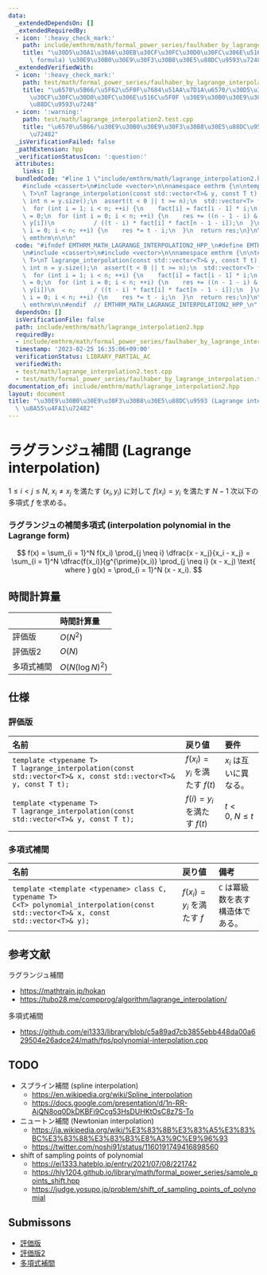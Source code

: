 ```yaml
---
data:
  _extendedDependsOn: []
  _extendedRequiredBy:
  - icon: ':heavy_check_mark:'
    path: include/emthrm/math/formal_power_series/faulhaber_by_lagrange_interpolation.hpp
    title: "\u30D5\u30A1\u30A6\u30EB\u30CF\u30FC\u30D0\u30FC\u306E\u516C\u5F0F (Faulhaber's\
      \ formula) \u30E9\u30B0\u30E9\u30F3\u30B8\u30E5\u88DC\u9593\u7248"
  _extendedVerifiedWith:
  - icon: ':heavy_check_mark:'
    path: test/math/formal_power_series/faulhaber_by_lagrange_interpolation.test.cpp
    title: "\u6570\u5B66/\u5F62\u5F0F\u7684\u51AA\u7D1A\u6570/\u30D5\u30A1\u30A6\u30EB\
      \u30CF\u30FC\u30D0\u30FC\u306E\u516C\u5F0F \u30E9\u30B0\u30E9\u30F3\u30B8\u30E5\
      \u88DC\u9593\u7248"
  - icon: ':warning:'
    path: test/math/lagrange_interpolation2.test.cpp
    title: "\u6570\u5B66/\u30E9\u30B0\u30E9\u30F3\u30B8\u30E5\u88DC\u9593 \u8A55\u4FA1\
      \u72482"
  _isVerificationFailed: false
  _pathExtension: hpp
  _verificationStatusIcon: ':question:'
  attributes:
    links: []
  bundledCode: "#line 1 \"include/emthrm/math/lagrange_interpolation2.hpp\"\n\n\n\n\
    #include <cassert>\n#include <vector>\n\nnamespace emthrm {\n\ntemplate <typename\
    \ T>\nT lagrange_interpolation(const std::vector<T>& y, const T t) {\n  const\
    \ int n = y.size();\n  assert(t < 0 || t >= n);\n  std::vector<T> fact(n, 1);\n\
    \  for (int i = 1; i < n; ++i) {\n    fact[i] = fact[i - 1] * i;\n  }\n  T res\
    \ = 0;\n  for (int i = 0; i < n; ++i) {\n    res += ((n - 1 - i) & 1 ? -y[i] :\
    \ y[i])\n           / ((t - i) * fact[i] * fact[n - 1 - i]);\n  }\n  for (int\
    \ i = 0; i < n; ++i) {\n    res *= t - i;\n  }\n  return res;\n}\n\n}  // namespace\
    \ emthrm\n\n\n"
  code: "#ifndef EMTHRM_MATH_LAGRANGE_INTERPOLATION2_HPP_\n#define EMTHRM_MATH_LAGRANGE_INTERPOLATION2_HPP_\n\
    \n#include <cassert>\n#include <vector>\n\nnamespace emthrm {\n\ntemplate <typename\
    \ T>\nT lagrange_interpolation(const std::vector<T>& y, const T t) {\n  const\
    \ int n = y.size();\n  assert(t < 0 || t >= n);\n  std::vector<T> fact(n, 1);\n\
    \  for (int i = 1; i < n; ++i) {\n    fact[i] = fact[i - 1] * i;\n  }\n  T res\
    \ = 0;\n  for (int i = 0; i < n; ++i) {\n    res += ((n - 1 - i) & 1 ? -y[i] :\
    \ y[i])\n           / ((t - i) * fact[i] * fact[n - 1 - i]);\n  }\n  for (int\
    \ i = 0; i < n; ++i) {\n    res *= t - i;\n  }\n  return res;\n}\n\n}  // namespace\
    \ emthrm\n\n#endif  // EMTHRM_MATH_LAGRANGE_INTERPOLATION2_HPP_\n"
  dependsOn: []
  isVerificationFile: false
  path: include/emthrm/math/lagrange_interpolation2.hpp
  requiredBy:
  - include/emthrm/math/formal_power_series/faulhaber_by_lagrange_interpolation.hpp
  timestamp: '2023-02-25 16:35:06+09:00'
  verificationStatus: LIBRARY_PARTIAL_AC
  verifiedWith:
  - test/math/lagrange_interpolation2.test.cpp
  - test/math/formal_power_series/faulhaber_by_lagrange_interpolation.test.cpp
documentation_of: include/emthrm/math/lagrange_interpolation2.hpp
layout: document
title: "\u30E9\u30B0\u30E9\u30F3\u30B8\u30E5\u88DC\u9593 (Lagrange interpolation)\
  \ \u8A55\u4FA1\u72482"
---
```


# ラグランジュ補間 (Lagrange interpolation)

$1 \leq i < j \leq N,\ x_i \neq x_j$ を満たす $(x_i, y_i)$ に対して $f(x_i) = y_i$ を満たす $N - 1$ 次以下の多項式 $f$ を求める。


### ラグランジュの補間多項式 (interpolation polynomial in the Lagrange form)

$$
  f(x) = \sum_{i = 1}^N f(x_i) \prod_{j \neq i} \dfrac{x - x_j}{x_i - x_j} = \sum_{i = 1}^N \dfrac{f(x_i)}{g^{\prime}(x_i)} \prod_{j \neq i} (x - x_j) \text{ where } g(x) = \prod_{i = 1}^N (x - x_i).
$$


## 時間計算量

||時間計算量|
|:--|:--|
|評価版|$O(N^2)$|
|評価版2|$O(N)$|
|多項式補間|$O(N(\log{N})^2)$|


## 仕様

### 評価版

|名前|戻り値|要件|
|:--|:--|:--|
|`template <typename T>`<br>`T lagrange_interpolation(const std::vector<T>& x, const std::vector<T>& y, const T t);`|$f(x_i) = y_i$ を満たす $f(t)$|$x_i$ は互いに異なる。|
|`template <typename T>`<br>`T lagrange_interpolation(const std::vector<T>& y, const T t);`|$f(i) = y_i$ を満たす $f(t)$|$t < 0,\ N \leq t$|


### 多項式補間

|名前|戻り値|備考|
|:--|:--|:--|
|`template <template <typename> class C, typename T>`<br>`C<T> polynomial_interpolation(const std::vector<T>& x, const std::vector<T>& y);`|$f(x_i) = y_i$ を満たす $f$|`C` は冪級数を表す構造体である。|


## 参考文献

ラグランジュ補間
- https://mathtrain.jp/hokan
- https://tubo28.me/compprog/algorithm/lagrange_interpolation/

多項式補間
- https://github.com/ei1333/library/blob/c5a89ad7cb3855ebb448da00a629504e26adce24/math/fps/polynomial-interpolation.cpp


## TODO

- スプライン補間 (spline interpolation)
  - https://en.wikipedia.org/wiki/Spline_interpolation
  - https://docs.google.com/presentation/d/1n-RR-AjQN8oq0DkDKBFi9Ccg53HsDUHKtOsC8z7S-To
- ニュートン補間 (Newtonian interpolation)
  - https://ja.wikipedia.org/wiki/%E3%83%8B%E3%83%A5%E3%83%BC%E3%83%88%E3%83%B3%E8%A3%9C%E9%96%93
  - https://twitter.com/noshi91/status/1160191749416898560
- shift of sampling points of polynomial
  - https://ei1333.hateblo.jp/entry/2021/07/08/221742
  - https://hly1204.github.io/library/math/formal_power_series/sample_points_shift.hpp
  - https://judge.yosupo.jp/problem/shift_of_sampling_points_of_polynomial


## Submissons

- [評価版](https://atcoder.jp/contests/arc033/submissions/10088080)
- [評価版2](https://atcoder.jp/contests/arc033/submissions/10510969)
- [多項式補間](https://judge.yosupo.jp/submission/3794)

